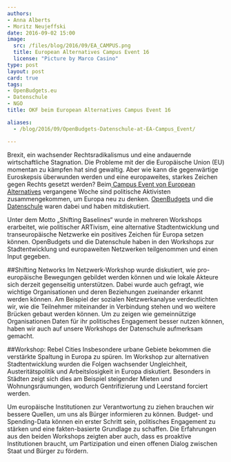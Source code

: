 ```yaml
---
authors:
- Anna Alberts
- Moritz Neujeffski
date: 2016-09-02 15:00
image:
  src: /files/blog/2016/09/EA_CAMPUS.png
  title: European Alternatives Campus Event 16
  license: "Picture by Marco Casino"   
type: post
layout: post
card: true
tags:
- OpenBudgets.eu
- Datenschule
- NGO
title: OKF beim European Alternatives Campus Event 16

aliases:
  - /blog/2016/09/OpenBudgets-Datenschule-at-EA-Campus_Event/

---
```


Brexit, ein wachsender Rechtsradikalismus und eine andauernde wirtschaftliche Stagnation. Die Probleme mit der die Europäische Union (EU) momentan zu kämpfen hat sind gewaltig. Aber wie kann die gegenwärtige Euroskepsis überwunden werden und eine europaweites, starkes Zeichen gegen Rechts gesetzt werden? Beim<a href="https://euroalter.com/2016/connecting-europe-at-the-ea-campus-16"> Campus Event von European Alternatives</a> vergangene Woche sind politische Aktivisten zusammengekommen, um Europa neu zu denken. <a href="http://openbudgets.eu/">OpenBudgets</a> und die <a href="https://datenschule.de/"> Datenschule</a> waren dabei und haben mitdiskutiert.

Unter dem Motto „Shifting Baselines“ wurde in mehreren Workshops erarbeitet, wie politischer ARTivism, eine alternative Stadtentwicklung und transeuropäische Netzwerke ein positives Zeichen für Europa setzen können.
OpenBudgets und die Datenschule haben in den Workshops zur Stadtentwicklung und europaweiten Netzwerken teilgenommen und einen Input gegeben.

##Shifting Networks
Im Netzwerk-Workshop wurde diskutiert, wie pro-europäische Bewegungen gebildet werden können und wie lokale Akteure sich derzeit gegenseitig unterstützen. Dabei wurde auch gefragt, wie wichtige Organisationen und deren Beziehungen zueinander erkannt werden können. Am Beispiel der sozialen Netzwerkanalyse verdeutlichten wir, wie die Teilnehmer miteinander in Verbindung stehen und wo weitere Brücken gebaut werden können. Um zu zeigen wie gemeinnützige Organisationen Daten für ihr politisches Engagement besser nutzen können, haben wir auch auf unsere Workshops der Datenschule aufmerksam gemacht.

##Workshop: Rebel Cities
Insbesondere urbane Gebiete bekommen die verstärkte Spaltung in Europa zu spüren. Im Workshop zur alternativen Stadtentwicklung wurden die Folgen wachsender Ungleichheit, Austeritätspolitik und Arbeitslosigkeit in Europa diskutiert. Besonders in Städten zeigt sich dies am Beispiel steigender Mieten und Wohnungsräumungen, wodurch Gentrifizierung und Leerstand forciert werden.

Um europäische Institutionen zur Verantwortung zu ziehen brauchen wir bessere Quellen, um uns als Bürger informieren zu können. Budget- und Spending-Data können ein erster Schritt sein, politisches Engagement zu stärken und eine fakten-basierte Grundlage zu schaffen. 
Die Erfahrungen aus den beiden Workshops zeigten aber auch, dass es proaktive Institutionen braucht, um Partizipation und einen offenen Dialog zwischen Staat und Bürger zu fördern.
